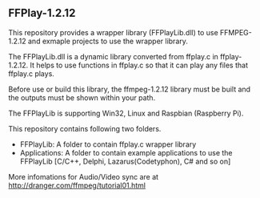 ## FFPlay-1.2.12 ##


This repository provides a wrapper library (FFPlayLib.dll) to use FFMPEG-1.2.12
and exmaple projects to use the wrapper library. 

The FFPlayLib.dll is a dynamic library converted from ffplay.c in ffplay-1.2.12.
It helps to use functions in ffplay.c so that it can play any files that 
ffplay.c plays.

Before use or build this library, the ffmpeg-1.2.12 library must be built and 
the outputs must be shown within your path.

The FFPlayLib is supporting Win32, Linux and Raspbian (Raspberry Pi).

This repository contains following two folders.

* FFPlayLib: A folder to contain ffplay.c wrapper library
* Applications: A folder to contain example applications to use the FFPlayLib
               [C/C++, Delphi, Lazarus(Codetyphon), C# and so on]
               
              
               
More infomations for Audio/Video sync are at http://dranger.com/ffmpeg/tutorial01.html
